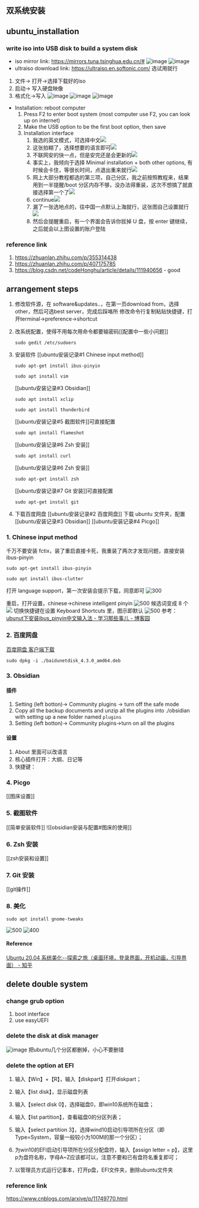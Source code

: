 ## 双系统安装
## ubuntu_installation
### write iso into USB disk to build a system disk
- iso mirror link: https://mirrors.tuna.tsinghua.edu.cn/#
	![image](https://user-images.githubusercontent.com/48377634/166099113-ba4c3834-4e28-4ba3-ac4a-86e46f14d7ce.png)
	![image](https://user-images.githubusercontent.com/48377634/166099131-a6621a96-2d60-42d8-969f-1e42739594eb.png)
- ultraiso download link: https://ultraiso.en.softonic.com/
选试用就行
1. 文件-> 打开->选择下载好的iso
2. 启动-> 写入硬盘映像
3. 格式化->写入
	![image](https://user-images.githubusercontent.com/48377634/166101218-67cabc3a-7503-4a50-9c05-da1a5f459c09.png)
	![image](https://user-images.githubusercontent.com/48377634/166101201-fedacbe4-20f5-4e9b-be35-d4769398d95a.png)
	![image](https://user-images.githubusercontent.com/48377634/166101243-b9170479-59dd-4173-bc4a-9c03d30dba19.png)
- Installation: reboot computer
	1. Press F2 to enter boot system (most computer use F2, you can look up on internet)
	2. Make the USB option to be the first boot option, then save
	3. Installation interface
		1. 我选的英文模式，可选择中文![](https://s2.loli.net/2022/05/01/viecr8l5E6wJQAd.png)
		2. 这张拍糊了，选择想要的语言即可![](https://s2.loli.net/2022/05/01/gvyAMEoPc8rSVzC.png)
		3. 不联网安的快一点，但是安完还是会更新的![](https://s2.loli.net/2022/05/01/a4cI5hZoRwU2GJ7.png)
		4. 事实上，我倾向于选择 Minimal installation + both other options, 有时候会卡住，等很长时间，点退出重来就行![](https://s2.loli.net/2022/05/01/HnqySjcBVvLmuxF.png)
		5. 网上大部分教程都选的第三项，自己分区，我之前按照教程来，结果用到一半提醒/boot 分区内存不够，没办法得重装，这次不想搞了就直接选择第一个了![](https://s2.loli.net/2022/05/01/PL78Aic2WUmpdCk.png)
		6. continue![](https://s2.loli.net/2022/05/01/mR5xl6pfdzYutrT.png)
		7. 漏了一张选地点的，往中国一点默认上海就行，这张图自己设置就行![](https://s2.loli.net/2022/05/01/ixDcg6n8bOaFrVP.png)
		8. 然后会提醒重启，有一个界面会告诉你拔掉 U 盘，按 enter 键继续，之后就会以上图设置的账户登陆

### reference link
1. https://zhuanlan.zhihu.com/p/355314438
2. https://zhuanlan.zhihu.com/p/407175785
3. https://blog.csdn.net/codeHonghu/article/details/111940656 - good

## arrangement steps
1. 修改软件源，在 software&updates..，在第一页download from，选择other，然后可选best server，完成后踩咯所 修改命令行复制粘贴快捷键，打开terminal->preference->shortcut
2. 改系统配置，使得不用每次用命令都要输密码[[配置中一些小问题]]
	```shell
	sudo gedit /etc/sudoers
	```
3. 安装软件
	[[ubuntu安装记录#1 Chinese input method]]
	```shell
	sudo apt-get install ibus-pinyin
	```
	
	```shell
	sudo apt install vim
	```
	
	[[ubuntu安装记录#3 Obsidian]]
	```shell
	sudo apt install xclip
	```
	
	```shell
	sudo apt install thunderbird
	```
	[[ubuntu安装记录#5 截图软件]]可直接配置
	```shell
	sudo apt install flameshot
	```
	[[ubuntu安装记录#6 Zsh 安装]]
	```shell
	sudo apt install curl
	```
	[[ubuntu安装记录#6 Zsh 安装]]
	```shell
	sudo apt-get install zsh
	```
	[[ubuntu安装记录#7 Git 安装]]可直接配置
	```shell
	sudo apt-get install git
	```
4. 下载百度网盘
[[ubuntu安装记录#2 百度网盘]]
下载 ubuntu 文件夹，配置 [[ubuntu安装记录#3 Obsidian]]  [[ubuntu安装记录#4 Picgo]]

### 1. Chinese input method
千万不要安装 fctix，装了重启直接卡死，我重装了两次才发现问题，直接安装 ibus-pinyin
```shell
sudo apt-get install ibus-pinyin
```

```shell
sudo apt install ibus-clutter
```
打开 language support，第一次安装会提示下载，同意即可
![300](https://s2.loli.net/2022/05/01/3sOh7xnjtCXRz6i.png)

重启，打开设置，chinese->chinese intelligent pinyin
![500](https://s2.loli.net/2022/05/01/n8J2FMjIXcwEP4t.png)
候选词变成 8 个
![](https://s2.loli.net/2022/05/01/X8x3rliuHYpRcqT.png)
切换快捷键在设置 Keyboard Shortcuts 里，图示即默认
![500](https://s2.loli.net/2022/05/01/73CFT1xJ865ocZH.png)
参考：[ubunut下安装ibus_pinyin中文输入法 - 学习那些事儿 - 博客园](https://www.cnblogs.com/yulongzhou/p/6345611.html#:~:text=%E5%AE%89%E8%A3%85ibus%20%E5%9C%A8%E8%BD%AF%E4%BB%B6%E4%B8%AD%E5%BF%83%E4%B8%8B%E8%BD%BD%E5%AE%89%E8%A3%85%E5%8D%B3%E5%8F%AF%E6%88%96%E8%80%85sudo%20apt-get%20install%20ibus-pinyin,3%E3%80%81%E5%AE%89%E8%A3%85%E5%AE%8C%E4%B9%8B%E5%90%8E%E9%9C%80%E9%87%8D%E5%90%AF%E6%9C%BA%E5%99%A8%206%E3%80%81%E8%AE%BE%E7%BD%AE-%E6%96%87%E6%9C%AC%E8%BE%93%E5%85%A5-%E7%82%B9%E5%87%BB%E8%BE%93%E5%85%A5%E6%BA%90%E7%9A%84%E2%80%9C%2B%E2%80%9D%2C%E9%80%89%E6%8B%A9%E6%B1%89%E8%AF%AD%20%28Pinyin%29%20%28IBus%29%207%E3%80%81%E5%A6%82%E6%9E%9C%E8%BF%98%E6%B2%A1%E6%9C%89%E6%AD%A3%E5%B8%B8%E8%BE%93%E5%85%A5%E4%B8%AD%E6%96%87%EF%BC%8C%E5%B0%B1%E5%9C%A8%E5%B1%8F%E5%B9%95%E5%8F%B3%E4%B8%8A%E8%A7%92%E7%94%B5%E9%87%8F%E5%B7%A6%E8%BE%B9%E7%82%B9%E5%87%BB%E9%80%89%E6%8B%A9%E4%B8%80%E4%B8%8B%E5%B0%B1ok%E4%BA%86)
### 2. 百度网盘
[百度网盘 客户端下载](https://pan.baidu.com/download)
```
sudo dpkg -i ./baidunetdisk_4.3.0_amd64.deb
```
### 3. Obsidian
#### 插件
1. Setting (left botton)-> Community plugins -> turn off the safe mode
2. Copy all the backup documents and unzip all the plugins into ./obsidian with setting up a new folder named `plugins`
3. Setting (left botton)-> Community plugins->turn on all the plugins
#### 设置
1. About 里面可以改语言
2. 核心插件打开：大纲、日记等
3. 快捷键：
### 4. Picgo
[[图床设置]]
### 5. 截图软件
[[简单安装软件]]
![[obsidian安装与配置#图床的使用]]
### 6. Zsh 安装
[[zsh安装和设置]]
### 7. Git 安装
[[git操作]]
### 8. 美化
```shell
sudo apt install gnome-tweaks
```
![500](https://s2.loli.net/2022/05/06/gLBRxCMS87wXIm5.png)
   ![400](https://s2.loli.net/2022/05/06/tjlenkQ9KMoA73I.png)



#### Reference
[Ubuntu 20.04 系统美化--探索之旅（桌面环境，登录界面，开机动画，引导界面） - 知乎](https://zhuanlan.zhihu.com/p/401763253?utm_source=pocket_mylist)

## delete double system
### change grub option
1. boot interface
2. use easyUEFI
### delete the disk at disk manager
![image](https://user-images.githubusercontent.com/48377634/166102114-06da85b6-5330-4d1f-b32e-f5c926d13dc9.png)
把ubuntu几个分区都删掉，小心不要删错
### delete the option at EFI
1. 输入【Win】+【R】，输入【diskpart】打开diskpart；

2. 输入【list disk】，显示磁盘列表

3. 输入【select disk 0】，选择磁盘0，即win10系统所在磁盘；

4. 输入【list partition】，查看磁盘0的分区列表；

5. 输入【select partition 3】，选择wind10启动引导项所在分区（即Type=System，容量一般较小为100M的那一个分区）；

6. 为win10的EFI启动引导项所在分区分配盘符，输入【assign letter = p】，这里p为盘符名称，字母A~Z应该都可以，注意不要和已有盘符名重复即可；
7. 以管理员方式运行记事本，打开p盘，EFI文件夹，删除ubuntu文件夹

### reference link
https://www.cnblogs.com/arxive/p/11749770.html

